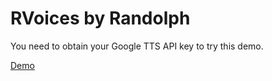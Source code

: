 # RVoices by Randolph

You need to obtain your Google TTS API key to try this demo. 

[Demo](https://pxzundev.github.io/rvoice/)
